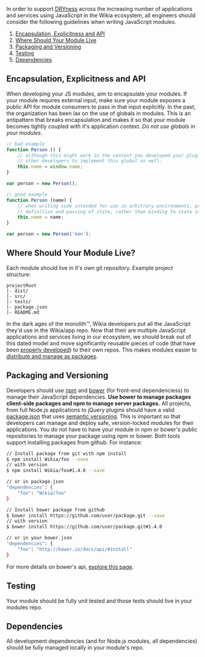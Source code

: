 In order to support [DRYness](http://en.wikipedia.org/wiki/Don't_repeat_yourself) across the increasing number of applications and services using JavaScript in the Wikia ecosystem, all engineers should consider the following guidelines when writing JavaScript modules.

1. [Encapsulation, Explicitness and API](#encapsulation-explicitness-and-api)
2. [Where Should Your Module Live](#where-should-your-module-live)
3. [Packaging and Versioning](#packaging-and-versioning)
4. [Testing](#testing)
5. [Dependencies](#dependencies)

## Encapsulation, Explicitness and API
When developing your JS modules, aim to encapsulate your modules. If your module requires external input, make sure your module exposes a public API for module consumers to pass in that input explicitly. In the past, the organization has been lax on the use of globals in modules. This is an antipattern that breaks encapsulation and makes it so that your module becomes tightly coupled with it's application context. *Do not use globals in your modules*.
```javascript
// bad example
function Person () {
	// although this might work in the context you developed your plugin in, it requires
	// other developers to implement this global as well.
	this.name = window.name;
}

var person = new Person();

// good example
function Person (name) {
	// when writing code intended for use in arbitrary environments, prefer the explicit
	// definition and passing of state, rather than binding to state in the global context
	this.name = name;
}

var person = new Person('ken');
```

## Where Should Your Module Live?
Each module should live in it's own git repository.
Example project structure:
```
projectRoot
|- dist/
|- src/
|- tests/
|- package.json
|- README.md
```
In the dark ages of the monolith™, Wikia developers put all the JavaScript they'd use in the Wikia/app repo. Now that their are multiple JavaScript applications and services living in our ecosystem, we should break out of this dated model and move significantly reusable pieces of code (that have been [properly developed](#encapsulation-explicitness-and-api)) to their own repos. This makes modules easier to [distribute and manage as packages](#packaging-and-versioning).

## Packaging and Versioning 
Developers should use [npm](http://www.npmjs.org) and [bower](http://www.bower.io) (for front-end dependenciess) to manage their JavaScript dependencies. **Use bower to manage packages client-side packages and npm to manage server packages.**
All projects, from full Node.js applications to jQuery plugins should have a valid [package.json](https://www.npmjs.org/doc/files/package.json.html) that uses [semantic versioning](http://semver.org/). This is important so that developers can manage and deploy safe, version-locked modules for their applications. You do not have to have your
module in npm or bower's public repositories to manage your package using npm or bower. Both tools support installing packages from github. For instance:
```bash
// Install package from git with npm install
$ npm install Wikia/foo --save
// with version
$ npm install Wikia/foo#1.4.0 --save

// or in package.json
"dependencies": {
	"foo": "Wikia/foo"
}

// Install bower package from github 
$ bower install https://github.com/user/package.git --save
// with version
$ bower install https://github.com/user/package.git#1.4.0

// or in your bower.json
"dependencies": {
	"foo": "http://bower.io/docs/api/#install"
}
```
For more details on bower's api, [explore this page](ttp://bower.io/docs/api/#install).

## Testing
Your module should be fully unit tested and those tests should live in your modules repo.

## Dependencies
All development dependencies (and for Node.js modules, all dependencies) should be fully managed locally in your module's repo.
